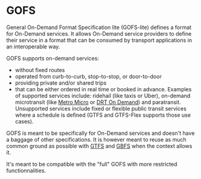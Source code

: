 # GOFS

General On-Demand Format Specification lite (GOFS-lite) defines a format for On-Demand services. It allows On-Demand service providers to define their service in a format that can be consumed by transport applications in an interoperable way. 

GOFS supports on-demand services:
- without fixed routes
- operated from curb-to-curb, stop-to-stop, or door-to-door
- providing private and/or shared trips
- that can be either ordered in real time or booked in advance.
Examples of supported services include: ridehail (like taxis or Uber), on-demand microtransit (like [Metro Micro](https://micro.metro.net) or [DRT On Demand](https://www.durhamregiontransit.com/en/travelling-with-us/planning-your-travel.aspx#On%20Demand)) and paratransit. Unsupported services include fixed or flexible public transit services where a schedule is defined (GTFS and GTFS-Flex supports those use cases). 

GOFS is meant to be specifically for On-Demand services and doesn't have a baggage of other specifications. It is however meant to reuse as much common ground as possible with [GTFS](https://github.com/google/transit/) and [GBFS](https://github.com/NABSA/gbfs) when the context allows it.

It's meant to be compatible with the "full" GOFS with more restricted functionnalities. 

